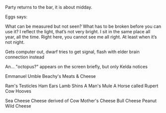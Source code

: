 Party returns to the bar, it is about midday.

Eggs says:

What can be measured but not seen?
What has to be broken before you can use it?
I reflect the light, that’s not very bright. I sit in the same place all year, all the time. Right here, you cannot see me all right. At least when it’s not night.

Gets computer out, dwarf tries to get signal, flash with elder brain connection instead

An... "octopus?" appears on the screen briefly, but only Kelda notices

Emmanuel Umble Beachy's Meats & Cheese

Ram's Testicles
Ham Ears
Lamb Shins
A Man's Mule
A Horse called Rupert
Cow Hooves

Sea Cheese
Cheese derived of Cow
Mother's Cheese
Bull Cheese
Peanut
Wild Cheese